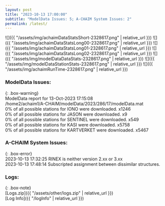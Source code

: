 ```yaml
---
layout: post
title: "2023-10-13 17:00:00"
subtitle: "ModelData Issues: 5; A-CHAIM System Issues: 2"
permalink: /latest/
---
```


![]({{ "/assets/img/achaimDataStatsShort-2328617.png" | relative_url }})
![]({{ "/assets/img/achaimDataStatsLong00-2328617.png" | relative_url }})
![]({{ "/assets/img/achaimDataStatsLong01-2328617.png" | relative_url }})
![]({{ "/assets/img/achaimDataStatsLong02-2328617.png" | relative_url }})
![]({{ "/assets/img/modelDataDataStats-2328617.png" | relative_url }})
![]({{ "/assets/img/modelDataStationStats-2328617.png" | relative_url }})
![]({{ "/assets/img/achaimRunTime-2328617.png" | relative_url }})


### ModelData Issues:  
  
{: .box-warning}  
 ModelData report for 13-Oct-2023 17:15:08   
 /home2/achaim1/A-CHAIM/modelData/2023/286/17/modelData.mat   
 0% of all possible stations for IONO were downloaded. x1246   
 0% of all possible stations for JASON were downloaded. x9   
 0% of all possible stations for SENTINEL were downloaded. x549   
 0% of all possible stations for KASI were downloaded. x5758   
 0% of all possible stations for KARTVERKET were downloaded. x5467   
  
### A-CHAIM System Issues:  
  
{: .box-error}  
2023-10-13 17:32:25 RINEX is neither version 2.xx or 3.xx  
2023-10-13 17:48:14 Subscripted assignment between dissimilar structures.  

### Logs:  
  
{: .box-note}  
[Logs.zip]({{ "/assets/other/logs.zip" | relative_url }})  
[Log Info]({{ "/logInfo" | relative_url }})  
